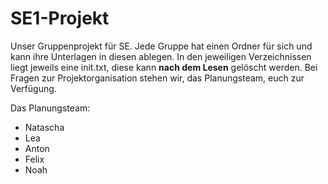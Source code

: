 # SE1-Projekt

Unser Gruppenprojekt für SE. Jede Gruppe hat einen Ordner für sich und kann ihre Unterlagen in diesen ablegen. In den jeweiligen Verzeichnissen liegt jeweils eine init.txt, diese kann **nach dem Lesen** gelöscht werden. Bei Fragen zur Projektorganisation stehen wir, das Planungsteam, euch zur Verfügung. 

Das Planungsteam:

- Natascha
- Lea 
- Anton
- Felix
- Noah